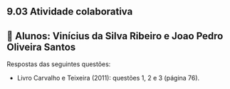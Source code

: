 ## 9.03 Atividade colaborativa

## 🤝 Alunos: Vinícius da Silva Ribeiro e Joao Pedro Oliveira Santos

Respostas das seguintes questões:

- Livro Carvalho e Teixeira (2011): questões 1, 2 e 3 (página 76).
